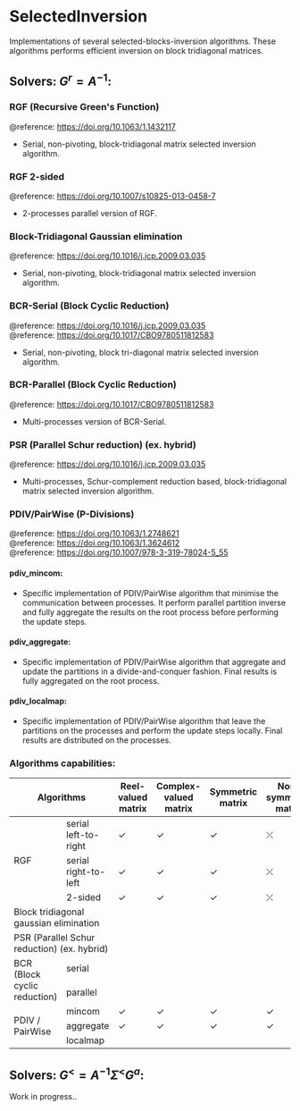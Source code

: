 # SelectedInversion
Implementations of several selected-blocks-inversion algorithms. These algorithms performs efficient inversion on block tridiagonal matrices.

## Solvers: $G^r = A^{-1}$:
### __RGF__ (Recursive Green's Function)
@reference: https://doi.org/10.1063/1.1432117  
- Serial, non-pivoting, block-tridiagonal matrix selected inversion algorithm.
    
### __RGF 2-sided__ 
@reference: https://doi.org/10.1007/s10825-013-0458-7  
- 2-processes parallel version of RGF.

### __Block-Tridiagonal Gaussian elimination__
@reference: https://doi.org/10.1016/j.jcp.2009.03.035
- Serial, non-pivoting, block-tridiagonal matrix selected inversion algorithm.

### __BCR-Serial__ (Block Cyclic Reduction)
@reference: https://doi.org/10.1016/j.jcp.2009.03.035  
@reference: https://doi.org/10.1017/CBO9780511812583
- Serial, non-pivoting, block tri-diagonal matrix selected inversion algorithm. 

### __BCR-Parallel__ (Block Cyclic Reduction)
@reference: https://doi.org/10.1017/CBO9780511812583
- Multi-processes version of BCR-Serial.

### __PSR__ (Parallel Schur reduction) (ex. hybrid)
@reference: https://doi.org/10.1016/j.jcp.2009.03.035
- Multi-processes, Schur-complement reduction based, block-tridiagonal matrix selected inversion algorithm.

### __PDIV/PairWise__ (P-Divisions)
@reference: https://doi.org/10.1063/1.2748621  
@reference: https://doi.org/10.1063/1.3624612  
@reference: https://doi.org/10.1007/978-3-319-78024-5_55  

#### pdiv_mincom:
- Specific implementation of PDIV/PairWise algorithm that minimise the communication between processes. It perform parallel partition inverse and fully aggregate the results on the root process before performing the update steps.

#### pdiv_aggregate:
- Specific implementation of PDIV/PairWise algorithm that aggregate and update the partitions in a divide-and-conquer fashion. Final results is fully aggregated on the root process.

#### pdiv_localmap:
- Specific implementation of PDIV/PairWise algorithm that leave the partitions on the processes and perform the update steps locally. Final results are distributed on the processes.

### Algorithms capabilities:

<table class="tg">
<thead>
  <tr>
    <th class="tg-7btt" colspan="2">Algorithms</th>
    <th class="tg-7btt">Reel-valued matrix</th>
    <th class="tg-7btt">Complex-valued matrix</th>
    <th class="tg-7btt">Symmetric matrix</th>
    <th class="tg-7btt">Non-symmetric matrix</th>
  </tr>
</thead>
<tbody>
  <tr>
    <td class="tg-0pky" rowspan="3">RGF</td>
    <td class="tg-f8tv">serial left-to-right</td>
    <td class="tg-c3ow">✓</td>
    <td class="tg-c3ow">✓</td>
    <td class="tg-c3ow">✓</td>
    <td class="tg-c3ow">⤫</td>
  </tr>
  <tr>
    <td class="tg-f8tv">serial right-to-left</td>
    <td class="tg-zw5y">✓</td>
    <td class="tg-c3ow">✓</td>
    <td class="tg-c3ow">✓</td>
    <td class="tg-c3ow">⤫</td>
  </tr>
  <tr>
    <td class="tg-f8tv">2-sided</td>
    <td class="tg-zw5y">✓</td>
    <td class="tg-c3ow">✓</td>
    <td class="tg-c3ow">✓</td>
    <td class="tg-c3ow">⤫</td>
  </tr>
  <tr>
    <td class="tg-0pky" colspan="2">Block tridiagonal gaussian elimination</td>
    <td class="tg-c3ow"></td>
    <td class="tg-c3ow"></td>
    <td class="tg-c3ow"></td>
    <td class="tg-c3ow"></td>
  </tr>
  <tr>
    <td class="tg-0pky" colspan="2">PSR (Parallel Schur reduction) (ex. hybrid)</td>
    <td class="tg-c3ow"></td>
    <td class="tg-c3ow"></td>
    <td class="tg-c3ow"></td>
    <td class="tg-c3ow"></td>
  </tr>
  <tr>
    <td class="tg-0pky" rowspan="2">BCR (Block cyclic reduction)</td>
    <td class="tg-f8tv">serial</td>
    <td class="tg-c3ow"></td>
    <td class="tg-c3ow"></td>
    <td class="tg-c3ow"></td>
    <td class="tg-c3ow"></td>
  </tr>
  <tr>
    <td class="tg-f8tv">parallel</td>
    <td class="tg-c3ow"></td>
    <td class="tg-c3ow"></td>
    <td class="tg-c3ow"></td>
    <td class="tg-c3ow"></td>
  </tr>
  <tr>
    <td class="tg-0pky" rowspan="3">PDIV / PairWise</td>
    <td class="tg-f8tv">mincom</td>
    <td class="tg-c3ow">✓</td>
    <td class="tg-c3ow">✓</td>
    <td class="tg-c3ow">✓</td>
    <td class="tg-c3ow">✓</td>
  </tr>
  <tr>
    <td class="tg-f8tv">aggregate</td>
    <td class="tg-c3ow">✓</td>
    <td class="tg-c3ow">✓</td>
    <td class="tg-c3ow">✓</td>
    <td class="tg-c3ow">✓</td>
  </tr>
  <tr>
    <td class="tg-f8tv">localmap</td>
    <td class="tg-c3ow"></td>
    <td class="tg-c3ow"></td>
    <td class="tg-c3ow"></td>
    <td class="tg-c3ow"></td>
  </tr>
</tbody>
</table>





## Solvers: $G^< = A^{-1} \Sigma^{<} G^{a}$:
Work in progress..